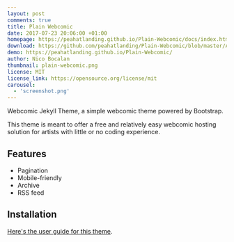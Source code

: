 ```yaml
---
layout: post
comments: true
title: Plain Webcomic
date: 2017-07-23 20:06:00 +01:00
homepage: https://peahatlanding.github.io/Plain-Webcomic/docs/index.html
download: https://github.com/peahatlanding/Plain-Webcomic/blob/master/Archive.zip
demo: https://peahatlanding.github.io/Plain-Webcomic/
author: Nico Bocalan
thumbnail: plain-webcomic.png
license: MIT
license_link: https://opensource.org/license/mit
carousel:
  - 'screenshot.png'
---
```


Webcomic Jekyll Theme, a simple webcomic theme powered by Bootstrap.

This theme is meant to offer a free and relatively easy webcomic hosting solution for artists with little or no coding experience.

## Features

* Pagination
* Mobile-friendly
* Archive
* RSS feed

## Installation

[Here's the user guide for this theme](https://peahatlanding.github.io/Plain-Webcomic/docs/index.html).
